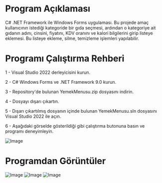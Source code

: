 # Program Açıklaması

C# .NET Framework ile Windows Forms uygulaması. Bu projede amaç kullanıcının istediği kategoride bir gıda seçmesi, ardından o kategoriye ait gıdanın adını, cinsini, fiyatını, KDV oranını ve kalori bilgilerini girip listeye eklemesi. Bu listeye ekleme, silme, temizleme işlemleri yapılabilir.

# Programı Çalıştırma Rehberi

1 - Visual Studio 2022 derleyicisini kurun.

2 - C# Windows Forms ve .NET Framework 9.0 kurun.

3 - Repository'de bulunan YemekMenusu.zip dosyasını indirin.

4 - Dosyayı dışarı çıkartın.

5 - Dışarı çıkartılmış dosyanın içinde bulunan YemekMenusu.sln dosyasını Visual Studio 2022 ile açın.

6 - Aşağıdaki görselde gösterildiği gibi çalıştırma butonuna basın ve programı deneyimleyin.

![Image](https://github.com/user-attachments/assets/65174fb0-80a1-4221-9b8c-eccdb2812f44)

# Programdan Görüntüler

![Image](https://github.com/user-attachments/assets/fae7cceb-96f5-4e43-bcbc-bd0f9b93f150)
![Image](https://github.com/user-attachments/assets/297a15be-1bff-4dca-8257-f7fcdc3d15a7)
![Image](https://github.com/user-attachments/assets/4a15dff2-b767-453e-a184-544d00c90c5e)


